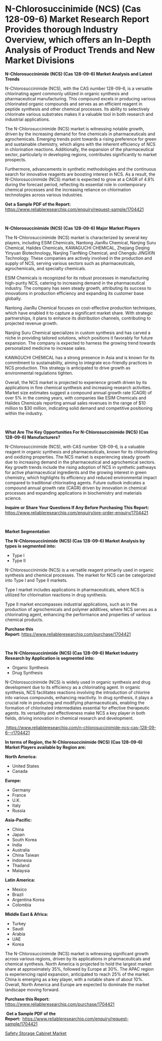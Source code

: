 <p><h1>N-Chlorosuccinimide (NCS) (Cas 128-09-6) Market Research Report Provides thorough Industry Overview, which offers an In-Depth Analysis of Product Trends and New Market Divisions</h1></p><p><strong>N-Chlorosuccinimide (NCS) (Cas 128-09-6) Market Analysis and Latest Trends</strong></p>
<p><p>N-Chlorosuccinimide (NCS), with the CAS number 128-09-6, is a versatile chlorinating agent commonly utilized in organic synthesis and pharmaceutical manufacturing. This compound excels in producing various chlorinated organic compounds and serves as an efficient reagent in peptide synthesis and other chemical processes. Its ability to selectively chlorinate various substrates makes it a valuable tool in both research and industrial applications.</p><p>The N-Chlorosuccinimide (NCS) market is witnessing notable growth, driven by the increasing demand for fine chemicals in pharmaceuticals and agrochemicals. Emerging trends point towards a rising preference for green and sustainable chemistry, which aligns with the inherent efficiency of NCS in chlorination reactions. Additionally, the expansion of the pharmaceutical sector, particularly in developing regions, contributes significantly to market prospects. </p><p>Furthermore, advancements in synthetic methodologies and the continuous search for innovative reagents are boosting interest in NCS. As a result, the N-Chlorosuccinimide (NCS) market is expected to grow at a CAGR of 4.8% during the forecast period, reflecting its essential role in contemporary chemical processes and the increasing reliance on chlorination technologies across various industries.</p></p>
<p><strong>Get a Sample PDF of the Report:&nbsp;</strong> <a href="https://www.reliableresearchiq.com/enquiry/request-sample/1704421?utm_campaign=1581&utm_medium=2&utm_source=Github&utm_content=ia&utm_term=09012025&utm_id=n-chlorosuccinimide-ncs-cas-128-09-6">https://www.reliableresearchiq.com/enquiry/request-sample/1704421</a></p>
<p>&nbsp;</p>
<p><strong>N-Chlorosuccinimide (NCS) (Cas 128-09-6) Major Market Players</strong></p>
<p><p>The N-Chlorosuccinimide (NCS) market is characterized by several key players, including ESIM Chemicals, Nantong JianRu Chemical, Nanjing Suru Chemical, Halides Chemicals, KAWAGUCHI CHEMICAL, Zhejiang Deqing Yinyuan Biotechnology, Nanjing TianNing Chemical, and Chengdu JINGXIN Technology. These companies are actively involved in the production and supply of NCS, serving various sectors such as pharmaceuticals, agrochemicals, and specialty chemicals.</p><p>ESIM Chemicals is recognized for its robust processes in manufacturing high-purity NCS, catering to increasing demand in the pharmaceutical industry. The company has seen steady growth, attributing its success to innovations in production efficiency and expanding its customer base globally.</p><p>Nantong JianRu Chemical focuses on cost-effective production techniques, which have enabled it to capture a significant market share. With strategic partnerships, it plans to enhance its distribution channels, contributing to projected revenue growth.</p><p>Nanjing Suru Chemical specializes in custom synthesis and has carved a niche in providing tailored solutions, which positions it favorably for future expansion. The company is expected to harness the growing trend towards personalized medicine to increase sales.</p><p>KAWAGUCHI CHEMICAL has a strong presence in Asia and is known for its commitment to sustainability, aiming to integrate eco-friendly practices in NCS production. This strategy is anticipated to drive growth as environmental regulations tighten.</p><p>Overall, the NCS market is projected to experience growth driven by its applications in fine chemical synthesis and increasing research activities. Market size estimates suggest a compound annual growth rate (CAGR) of over 5% in the coming years, with companies like ESIM Chemicals and Halides Chemicals reporting annual sales revenues in the range of $10 million to $30 million, indicating solid demand and competitive positioning within the industry.</p></p>
<p>&nbsp;</p>
<p><strong>What Are The Key Opportunities For N-Chlorosuccinimide (NCS) (Cas 128-09-6) Manufacturers?</strong></p>
<p><p>N-Chlorosuccinimide (NCS), with CAS number 128-09-6, is a valuable reagent in organic synthesis and pharmaceuticals, known for its chlorinating and oxidizing properties. The NCS market is experiencing steady growth due to increasing demand in the pharmaceutical and agrochemical sectors. Key growth trends include the rising adoption of NCS in synthetic pathways for active pharmaceutical ingredients and the growing interest in green chemistry, which highlights its efficiency and reduced environmental impact compared to traditional chlorinating agents. Future outlook indicates a compound annual growth rate (CAGR) driven by innovation in chemical processes and expanding applications in biochemistry and materials science.</p></p>
<p><strong>Inquire or Share Your Questions If Any Before Purchasing This Report:</strong> <a href="https://www.reliableresearchiq.com/enquiry/pre-order-enquiry/1704421?utm_campaign=1581&utm_medium=2&utm_source=Github&utm_content=ia&utm_term=09012025&utm_id=n-chlorosuccinimide-ncs-cas-128-09-6">https://www.reliableresearchiq.com/enquiry/pre-order-enquiry/1704421</a></p>
<p>&nbsp;</p>
<p><strong>Market Segmentation</strong></p>
<p><strong>The N-Chlorosuccinimide (NCS) (Cas 128-09-6) Market Analysis by types is segmented into:</strong></p>
<p><ul><li>Type I</li><li>Type II</li></ul></p>
<p><p>N-Chlorosuccinimide (NCS) is a versatile reagent primarily used in organic synthesis and chemical processes. The market for NCS can be categorized into Type I and Type II markets. </p><p>Type I market includes applications in pharmaceuticals, where NCS is utilized for chlorination reactions in drug synthesis. </p><p>Type II market encompasses industrial applications, such as in the production of agrochemicals and polymer additives, where NCS serves as a chlorinating agent, enhancing the performance and properties of various chemical products.</p></p>
<p><strong>Purchase this Report:&nbsp;</strong><a href="https://www.reliableresearchiq.com/purchase/1704421?utm_campaign=1581&utm_medium=2&utm_source=Github&utm_content=ia&utm_term=09012025&utm_id=n-chlorosuccinimide-ncs-cas-128-09-6">https://www.reliableresearchiq.com/purchase/1704421</a></p>
<p>&nbsp;</p>
<p><strong>The N-Chlorosuccinimide (NCS) (Cas 128-09-6) Market Industry Research by Application is segmented into:</strong></p>
<p><ul><li>Organic Synthesis</li><li>Drug Synthesis</li></ul></p>
<p><p>N-Chlorosuccinimide (NCS) is widely used in organic synthesis and drug development due to its efficiency as a chlorinating agent. In organic synthesis, NCS facilitates reactions involving the introduction of chlorine into various compounds, enhancing reactivity. In drug synthesis, it plays a crucial role in producing and modifying pharmaceuticals, enabling the formation of chlorinated intermediates essential for effective therapeutic agents. Its versatility and effectiveness make NCS a key player in both fields, driving innovation in chemical research and development.</p></p>
<p><a href="https://www.reliableresearchiq.com/n-chlorosuccinimide-ncs-cas-128-09-6--r1704421?utm_campaign=1581&utm_medium=2&utm_source=Github&utm_content=ia&utm_term=09012025&utm_id=n-chlorosuccinimide-ncs-cas-128-09-6">&nbsp;https://www.reliableresearchiq.com/n-chlorosuccinimide-ncs-cas-128-09-6--r1704421</a></p>
<p><strong>In terms of Region, the N-Chlorosuccinimide (NCS) (Cas 128-09-6) Market Players available by Region are:</strong></p>
<p>
    <p> <strong> North America: </strong>
        <ul>
            <li>United States</li>
            <li>Canada</li>
        </ul>
        </p> 
    <p> <strong> Europe: </strong>
        <ul>
            <li>Germany</li>
            <li>France</li>
            <li>U.K.</li>
            <li>Italy</li>
            <li>Russia</li>
        </ul>
        </p> 
    <p> <strong> Asia-Pacific: </strong>
        <ul>
            <li>China</li>
            <li>Japan</li>
            <li>South Korea</li>
            <li>India</li>
            <li>Australia</li>
            <li>China Taiwan</li>
            <li>Indonesia</li>
            <li>Thailand</li>
            <li>Malaysia</li>
        </ul>
        </p> 
    <p> <strong> Latin America: </strong>
        <ul>
            <li>Mexico</li>
            <li>Brazil</li>
            <li>Argentina Korea</li>
            <li>Colombia</li>
        </ul>
        </p> 
    <p> <strong> Middle East & Africa: </strong>
        <ul>
            <li>Turkey</li>
            <li>Saudi</li>
            <li>Arabia</li>
            <li>UAE</li>
            <li>Korea</li>
        </ul>
    </p>
    </p>
<p><p>The N-Chlorosuccinimide (NCS) market is witnessing significant growth across various regions, driven by its applications in pharmaceuticals and chemical synthesis. North America is projected to hold the largest market share at approximately 35%, followed by Europe at 30%. The APAC region is experiencing rapid expansion, anticipated to reach 25% of the market. China is emerging as a key player, with a notable share of about 10%. Overall, North America and Europe are expected to dominate the market landscape moving forward.</p></p>
<p><strong>Purchase this Report: </strong><a href="https://www.reliableresearchiq.com/purchase/1704421?utm_campaign=1581&utm_medium=2&utm_source=Github&utm_content=ia&utm_term=09012025&utm_id=n-chlorosuccinimide-ncs-cas-128-09-6">https://www.reliableresearchiq.com/purchase/1704421</a></p>
<p>&nbsp;<strong>Get a Sample PDF of the Report:&nbsp;&nbsp;</strong><a href="https://www.reliableresearchiq.com/enquiry/request-sample/1704421?utm_campaign=1581&utm_medium=2&utm_source=Github&utm_content=ia&utm_term=09012025&utm_id=n-chlorosuccinimide-ncs-cas-128-09-6">https://www.reliableresearchiq.com/enquiry/request-sample/1704421</a></p>
<p><strong></strong></p>
<p><p><a href="https://github.com/ryanbell8967/Market-Research-Report-List-1/blob/main/safety-storage-cabinet-market.md?utm_campaign=1581&utm_medium=2&utm_source=Github&utm_content=ia&utm_term=09012025&utm_id=n-chlorosuccinimide-ncs-cas-128-09-6">Safety Storage Cabinet Market</a></p></p>